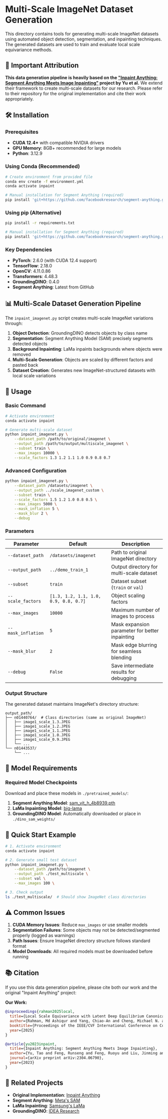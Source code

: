 # Multi-Scale ImageNet Dataset Generation

This directory contains tools for generating multi-scale ImageNet datasets using automated object detection, segmentation, and inpainting techniques. The generated datasets are used to train and evaluate local scale equivariance methods.

## 🚨 Important Attribution

**This data generation pipeline is heavily based on the ["Inpaint Anything: Segment Anything Meets Image Inpainting"](https://github.com/geekyutao/Inpaint-Anything) project by Yu et al.** We extend their framework to create multi-scale datasets for our research. Please refer to their repository for the original implementation and cite their work appropriately.

## 🛠️ Installation

### Prerequisites

- **CUDA 12.4+** with compatible NVIDIA drivers
- **GPU Memory**: 8GB+ recommended for large models
- **Python**: 3.12.9

### Using Conda (Recommended)

```bash
# Create environment from provided file
conda env create -f environment.yml
conda activate inpaint

# Manual installation for Segment Anything (required)
pip install 'git+https://github.com/facebookresearch/segment-anything.git'
```

### Using pip (Alternative)

```bash
pip install -r requirements.txt

# Manual installation for Segment Anything (required)  
pip install 'git+https://github.com/facebookresearch/segment-anything.git'
```

### Key Dependencies

- **PyTorch**: 2.6.0 (with CUDA 12.4 support)
- **TensorFlow**: 2.18.0
- **OpenCV**: 4.11.0.86
- **Transformers**: 4.48.3
- **GroundingDINO**: 0.4.0
- **Segment Anything**: Latest from GitHub

## 📊 Multi-Scale Dataset Generation Pipeline

The `inpaint_imagenet.py` script creates multi-scale ImageNet variations through:

1. **Object Detection**: GroundingDINO detects objects by class name
2. **Segmentation**: Segment Anything Model (SAM) precisely segments detected objects
3. **Background Inpainting**: LaMa inpaints backgrounds where objects were removed
4. **Multi-Scale Generation**: Objects are scaled by different factors and pasted back
5. **Dataset Creation**: Generates new ImageNet-structured datasets with local scale variations

<!-- ## Updates
| Date | News |
| ------ | --------
| 2023-04-12 | Release the Fill Anything feature | 
| 2023-04-10 | Release the Remove Anything feature |
| 2023-04-10 | Release the first version of Inpaint Anything | -->

## 🚀 Usage

### Basic Command

```bash
# Activate environment
conda activate inpaint

# Generate multi-scale dataset
python inpaint_imagenet.py \
    --dataset_path /path/to/original/imagenet \
    --output_path /path/to/output/multiscale_imagenet \
    --subset train \
    --max_images 10000 \
    --scale_factors 1.3 1.2 1.1 1.0 0.9 0.8 0.7
```

### Advanced Configuration

```bash
python inpaint_imagenet.py \
    --dataset_path /datasets/imagenet \
    --output_path ../scale_imagenet_custom \
    --subset train \
    --scale_factors 1.5 1.2 1.0 0.8 0.5 \
    --max_images 5000 \
    --mask_inflation 5 \
    --mask_blur 2 \
    --debug
```

### Parameters

| Parameter | Default | Description |
|-----------|---------|-------------|
| `--dataset_path` | `/datasets/imagenet` | Path to original ImageNet directory |
| `--output_path` | `../demo_train_1` | Output directory for multi-scale dataset |
| `--subset` | `train` | Dataset subset (`train` or `val`) |
| `--scale_factors` | `[1.3, 1.2, 1.1, 1.0, 0.9, 0.8, 0.7]` | Object scaling factors |
| `--max_images` | `10000` | Maximum number of images to process |
| `--mask_inflation` | `5` | Mask expansion parameter for better inpainting |
| `--mask_blur` | `2` | Mask edge blurring for seamless blending |
| `--debug` | `False` | Save intermediate results for debugging |

### Output Structure

The generated dataset maintains ImageNet's directory structure:

```
output_path/
├── n01440764/  # Class directories (same as original ImageNet)
│   ├── image1_scale_1.3.JPEG
│   ├── image1_scale_1.2.JPEG
│   ├── image1_scale_1.1.JPEG
│   ├── image1_scale_1.0.JPEG
│   ├── image1_scale_0.9.JPEG
│   └── ...
└── n01443537/
    └── ...
```

## 🔧 Model Requirements

### Required Model Checkpoints

Download and place these models in `./pretrained_models/`:

1. **Segment Anything Model**: [sam_vit_h_4b8939.pth](https://dl.fbaipublicfiles.com/segment_anything/sam_vit_h_4b8939.pth)
2. **LaMa Inpainting Model**: [big-lama](https://disk.yandex.ru/d/ouP6l8VJ0HpMZg)
3. **GroundingDINO Model**: Automatically downloaded or place in `./dino_sam_weights/`

## 🚀 Quick Start Example

```bash
# 1. Activate environment
conda activate inpaint

# 2. Generate small test dataset
python inpaint_imagenet.py \
    --dataset_path /path/to/imagenet \
    --output_path ./test_multiscale \
    --subset val \
    --max_images 100 \

# 3. Check output
ls ./test_multiscale/  # Should show ImageNet class directories
```

## ⚠️ Common Issues

1. **CUDA Memory Issues**: Reduce `max_images` or use smaller models
2. **Segmentation Failures**: Some objects may not be detected/segmented properly (logged as warnings)
3. **Path Issues**: Ensure ImageNet directory structure follows standard format
4. **Model Downloads**: All required models must be downloaded before running



## 📚 Citation

If you use this data generation pipeline, please cite both our work and the original "Inpaint Anything" project:

**Our Work:**
```bibtex
@inproceedings{rahman2025local,
  title={Local Scale Equivariance with Latent Deep Equilibrium Canonicalizer},
  author={Rahman, Md Ashiqur and Yang, Chiao-An and Cheng, Michael N. and Lim, Jun Hao and Jiang, Jeremiah and Lim, Teck-Yian and Yeh, Raymond A.},
  booktitle={Proceedings of the IEEE/CVF International Conference on Computer Vision (ICCV)},
  year={2025}
}
```

```bibtex
@article{yu2023inpaint,
  title={Inpaint Anything: Segment Anything Meets Image Inpainting},
  author={Yu, Tao and Feng, Runseng and Feng, Ruoyu and Liu, Jinming and Jin, Xin and Zeng, Wenjun and Chen, Zhibo},
  journal={arXiv preprint arXiv:2304.06790},
  year={2023}
}
```

## 🔗 Related Projects

- **Original Implementation**: [Inpaint Anything](https://github.com/geekyutao/Inpaint-Anything)
- **Segment Anything**: [Meta's SAM](https://github.com/facebookresearch/segment-anything)
- **LaMa Inpainting**: [Samsung's LaMa](https://github.com/advimman/lama)
- **GroundingDINO**: [IDEA Research](https://github.com/IDEA-Research/GroundingDINO)
